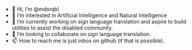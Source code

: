 - 👋 Hi, I’m @mdsrqbl
- 👀 I’m interested in Artificial Intelligence and Natural Intelligence
- 🌱 I’m currently working on sign language translation and aspire to build utilities to assist the disabled community.
- 💞️ I’m looking to collaborate on sign language translation.
- 📫 How to reach me is just inbox on github (if that is possible).

<!---
mdsrqbl/mdsrqbl is a ✨ special ✨ repository because its `README.md` (this file) appears on your GitHub profile.
You can click the Preview link to take a look at your changes.
--->
